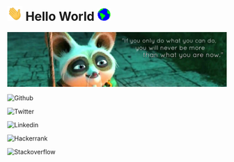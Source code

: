 # <img src="https://github.com/RiturajSaha/RiturajSaha/blob/master/Picx/Hi.gif" width="35px"> **Hello World**&nbsp;<img src="https://github.com/RiturajSaha/RiturajSaha/blob/master/Picx/Earth.gif" width="30px">

![Cover](https://github.com/RiturajSaha/RiturajSaha/blob/master/Picx/cover.jpg)
<p align="center">

<!--
**RiturajSaha/RiturajSaha** is a ✨ _special_ ✨ repository because its `README.md` (this file) appears on your GitHub profile.

Here are some ideas to get you started:

- 🔭 I’m currently working on ...
- 🌱 I’m currently learning ...
- 👯 I’m looking to collaborate on ...
- 🤔 I’m looking for help with ...
- 💬 Ask me about ...
- 📫 How to reach me: ...
- 😄 Pronouns: ...
- ⚡ Fun fact: 
-->

![Github](https://img.shields.io/website?down_color=white&label=Github&logo=Github&style=for-the-badge&up_color=white&url=https%3A%2F%2Fgithub.com%2FRiturajSaha%3Ftab%3Drepositories)


![Twitter](https://img.shields.io/website?color=white&down_color=white&label=Twitter&logo=Twitter&style=for-the-badge&up_color=white&url=https%3A%2F%2Ftwitter.com%2FRrajsaha)


![Linkedin](https://img.shields.io/website?color=white&down_color=white&label=Linkedin&logo=Linkedin&logoColor=blue&style=for-the-badge&up_color=white&url=https%3A%2F%2Fwww.linkedin.com%2Fin%2Frituraj-saha%2F)


![Hackerrank](https://img.shields.io/website?down_color=white&label=Hackerrrank&logo=Hackerrank&style=for-the-badge&up_color=white&url=https%3A%2F%2Fwww.hackerrank.com%2FRituraj_Saha)


![Stackoverflow](https://img.shields.io/website?color=white&down_color=white&label=Stackoverflow&logo=stackoverflow&style=for-the-badge&up_color=white&url=https%3A%2F%2Fstackoverflow.com%2Fusers%2F11548830%2Frituraj-saha)
